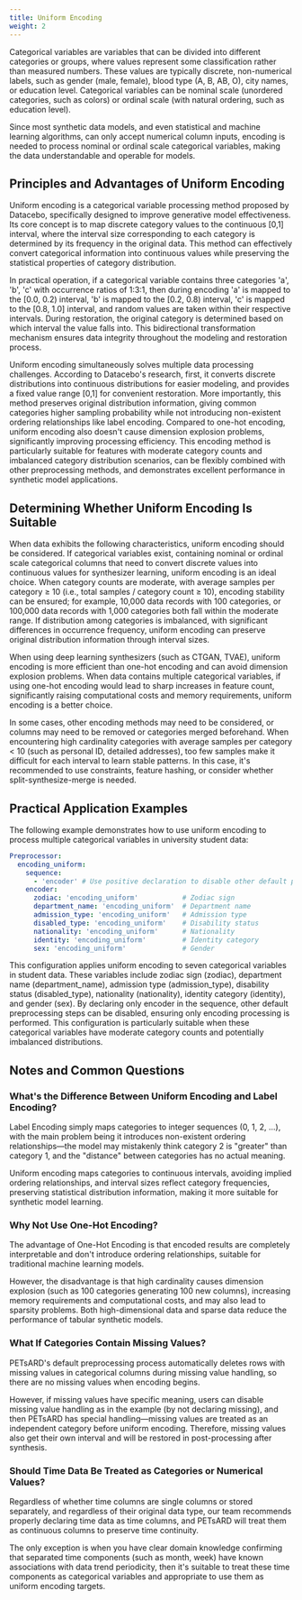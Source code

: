```yaml
---
title: Uniform Encoding
weight: 2
---
```


Categorical variables are variables that can be divided into different categories or groups, where values represent some classification rather than measured numbers. These values are typically discrete, non-numerical labels, such as gender (male, female), blood type (A, B, AB, O), city names, or education level. Categorical variables can be nominal scale (unordered categories, such as colors) or ordinal scale (with natural ordering, such as education level).

Since most synthetic data models, and even statistical and machine learning algorithms, can only accept numerical column inputs, encoding is needed to process nominal or ordinal scale categorical variables, making the data understandable and operable for models.

## Principles and Advantages of Uniform Encoding

Uniform encoding is a categorical variable processing method proposed by Datacebo, specifically designed to improve generative model effectiveness. Its core concept is to map discrete category values to the continuous [0,1] interval, where the interval size corresponding to each category is determined by its frequency in the original data. This method can effectively convert categorical information into continuous values while preserving the statistical properties of category distribution.

In practical operation, if a categorical variable contains three categories 'a', 'b', 'c' with occurrence ratios of 1:3:1, then during encoding 'a' is mapped to the [0.0, 0.2) interval, 'b' is mapped to the [0.2, 0.8) interval, 'c' is mapped to the [0.8, 1.0] interval, and random values are taken within their respective intervals. During restoration, the original category is determined based on which interval the value falls into. This bidirectional transformation mechanism ensures data integrity throughout the modeling and restoration process.

Uniform encoding simultaneously solves multiple data processing challenges. According to Datacebo's research, first, it converts discrete distributions into continuous distributions for easier modeling, and provides a fixed value range [0,1] for convenient restoration. More importantly, this method preserves original distribution information, giving common categories higher sampling probability while not introducing non-existent ordering relationships like label encoding. Compared to one-hot encoding, uniform encoding also doesn't cause dimension explosion problems, significantly improving processing efficiency. This encoding method is particularly suitable for features with moderate category counts and imbalanced category distribution scenarios, can be flexibly combined with other preprocessing methods, and demonstrates excellent performance in synthetic model applications.

## Determining Whether Uniform Encoding Is Suitable

When data exhibits the following characteristics, uniform encoding should be considered. If categorical variables exist, containing nominal or ordinal scale categorical columns that need to convert discrete values into continuous values for synthesizer learning, uniform encoding is an ideal choice. When category counts are moderate, with average samples per category ≥ 10 (i.e., total samples / category count ≥ 10), encoding stability can be ensured; for example, 10,000 data records with 100 categories, or 100,000 data records with 1,000 categories both fall within the moderate range. If distribution among categories is imbalanced, with significant differences in occurrence frequency, uniform encoding can preserve original distribution information through interval sizes.

When using deep learning synthesizers (such as CTGAN, TVAE), uniform encoding is more efficient than one-hot encoding and can avoid dimension explosion problems. When data contains multiple categorical variables, if using one-hot encoding would lead to sharp increases in feature count, significantly raising computational costs and memory requirements, uniform encoding is a better choice.

In some cases, other encoding methods may need to be considered, or columns may need to be removed or categories merged beforehand. When encountering high cardinality categories with average samples per category < 10 (such as personal ID, detailed addresses), too few samples make it difficult for each interval to learn stable patterns. In this case, it's recommended to use constraints, feature hashing, or consider whether split-synthesize-merge is needed.

## Practical Application Examples

The following example demonstrates how to use uniform encoding to process multiple categorical variables in university student data:

```yaml
Preprocessor:
  encoding_uniform:
    sequence:
      - 'encoder' # Use positive declaration to disable other default preprocessing
    encoder:
      zodiac: 'encoding_uniform'           # Zodiac sign
      department_name: 'encoding_uniform'  # Department name
      admission_type: 'encoding_uniform'   # Admission type
      disabled_type: 'encoding_uniform'    # Disability status
      nationality: 'encoding_uniform'      # Nationality
      identity: 'encoding_uniform'         # Identity category
      sex: 'encoding_uniform'              # Gender
```

This configuration applies uniform encoding to seven categorical variables in student data. These variables include zodiac sign (zodiac), department name (department_name), admission type (admission_type), disability status (disabled_type), nationality (nationality), identity category (identity), and gender (sex). By declaring only encoder in the sequence, other default preprocessing steps can be disabled, ensuring only encoding processing is performed. This configuration is particularly suitable when these categorical variables have moderate category counts and potentially imbalanced distributions.

## Notes and Common Questions

### What's the Difference Between Uniform Encoding and Label Encoding?

Label Encoding simply maps categories to integer sequences (0, 1, 2, ...), with the main problem being it introduces non-existent ordering relationships—the model may mistakenly think category 2 is "greater" than category 1, and the "distance" between categories has no actual meaning.

Uniform encoding maps categories to continuous intervals, avoiding implied ordering relationships, and interval sizes reflect category frequencies, preserving statistical distribution information, making it more suitable for synthetic model learning.

### Why Not Use One-Hot Encoding?

The advantage of One-Hot Encoding is that encoded results are completely interpretable and don't introduce ordering relationships, suitable for traditional machine learning models.

However, the disadvantage is that high cardinality causes dimension explosion (such as 100 categories generating 100 new columns), increasing memory requirements and computational costs, and may also lead to sparsity problems. Both high-dimensional data and sparse data reduce the performance of tabular synthetic models.

### What If Categories Contain Missing Values?

PETsARD's default preprocessing process automatically deletes rows with missing values in categorical columns during missing value handling, so there are no missing values when encoding begins.

However, if missing values have specific meaning, users can disable missing value handling as in the example (by not declaring missing), and then PETsARD has special handling—missing values are treated as an independent category before uniform encoding. Therefore, missing values also get their own interval and will be restored in post-processing after synthesis.

### Should Time Data Be Treated as Categories or Numerical Values?

Regardless of whether time columns are single columns or stored separately, and regardless of their original data type, our team recommends properly declaring time data as time columns, and PETsARD will treat them as continuous columns to preserve time continuity.

The only exception is when you have clear domain knowledge confirming that separated time components (such as month, week) have known associations with data trend periodicity, then it's suitable to treat these time components as categorical variables and appropriate to use them as uniform encoding targets.